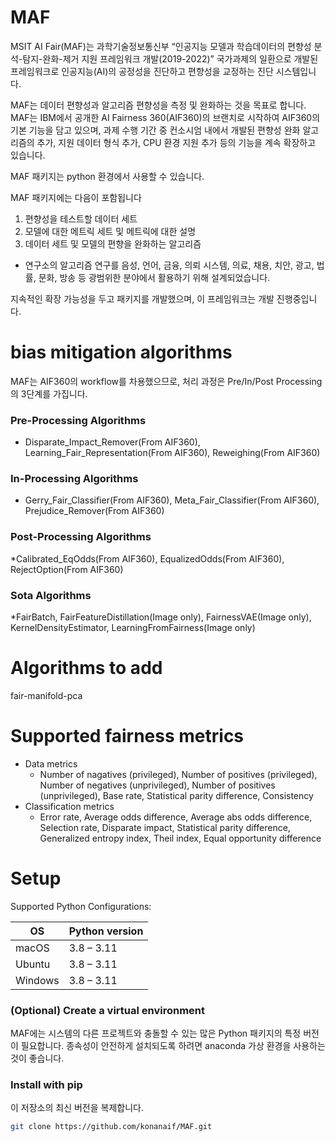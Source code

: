 # MAF

MSIT AI Fair(MAF)는 과학기술정보통신부 “인공지능 모델과 학습데이터의 편향성 분석-탐지-완화-제거 지원 프레임워크 개발(2019-2022)” 국가과제의 일환으로 개발된 프레임워크로 인공지능(AI)의 공정성을 진단하고 편향성을 교정하는 진단 시스템입니다.

MAF는 데이터 편향성과 알고리즘 편향성을 측정 및 완화하는 것을 목표로 합니다. MAF는 IBM에서 공개한 AI Fairness 360(AIF360)의 브랜치로 시작하여 AIF360의 기본 기능을 담고 있으며, 과제 수행 기간 중 컨소시엄 내에서 개발된 편향성 완화 알고리즘의 추가, 지원 데이터 형식 추가, CPU 환경 지원 추가 등의 기능을 계속 확장하고 있습니다.

MAF 패키지는 python 환경에서 사용할 수 있습니다.

MAF 패키지에는 다음이 포함됩니다
1. 편향성을 테스트할 데이터 세트
2. 모델에 대한 메트릭 세트 및 메트릭에 대한 설명
3. 데이터 세트 및 모델의 편향을 완화하는 알고리즘
 * 연구소의 알고리즘 연구를 음성, 언어, 금융, 의뢰 시스템, 의료, 채용, 치안, 광고, 법률, 문화, 방송 등 광범위한 분야에서 활용하기 위해 설계되었습니다.
   
지속적인 확장 가능성을 두고 패키지를 개발했으며, 이 프레임워크는 개발 진행중입니다.

# bias mitigation algorithms
MAF는 AIF360의 workflow를 차용했으므로, 처리 과정은 Pre/In/Post Processing의 3단계를 가집니다.

### Pre-Processing Algorithms
 * Disparate_Impact_Remover(From AIF360), Learning_Fair_Representation(From AIF360), Reweighing(From AIF360)
### In-Processing Algorithms
 * Gerry_Fair_Classifier(From AIF360), Meta_Fair_Classifier(From AIF360), Prejudice_Remover(From AIF360)
### Post-Processing Algorithms
 *Calibrated_EqOdds(From AIF360), EqualizedOdds(From AIF360), RejectOption(From AIF360)
### Sota Algorithms
 *FairBatch, FairFeatureDistillation(Image only), FairnessVAE(Image only), KernelDensityEstimator, LearningFromFairness(Image only)

# Algorithms to add
fair-manifold-pca


# Supported fairness metrics
* Data metrics
  * Number of nagatives (privileged), 	Number of positives (privileged), Number of negatives (unprivileged), Number of positives (unprivileged), Base rate, Statistical parity difference, Consistency
* Classification metrics
  * Error rate, Average odds difference, Average abs odds difference, Selection rate, Disparate impact, Statistical parity difference, Generalized entropy index, Theil index, Equal opportunity difference

# Setup
Supported Python Configurations:

| OS      | Python version |
| ------- | -------------- |
| macOS   | 3.8 – 3.11     |
| Ubuntu  | 3.8 – 3.11     |
| Windows | 3.8 – 3.11     |

### (Optional) Create a virtual environment
MAF에는 시스템의 다른 프로젝트와 충돌할 수 있는 많은 Python 패키지의 특정 버전이 필요합니다. 종속성이 안전하게 설치되도록 하려면 anaconda 가상 환경을 사용하는 것이 좋습니다.


### Install with pip
이 저장소의 최신 버전을 복제합니다.
```bash
git clone https://github.com/konanaif/MAF.git
```

